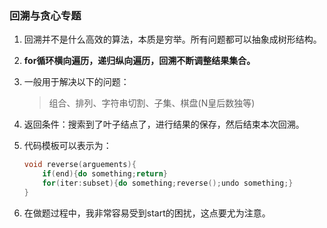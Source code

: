 ### 回溯与贪心专题

1. 回溯并不是什么高效的算法，本质是穷举。所有问题都可以抽象成树形结构。

2. **for循环横向遍历，递归纵向遍历，回溯不断调整结果集合。**

3. 一般用于解决以下的问题：

   > 组合、排列、字符串切割、子集、棋盘(N皇后数独等)

3. 返回条件：搜索到了叶子结点了，进行结果的保存，然后结束本次回溯。

4. 代码模板可以表示为：

   ```c++
   void reverse(arguements){
       if(end){do something;return}
       for(iter:subset){do something;reverse();undo something;}
   }
   ```

6. 在做题过程中，我非常容易受到start的困扰，这点要尤为注意。

